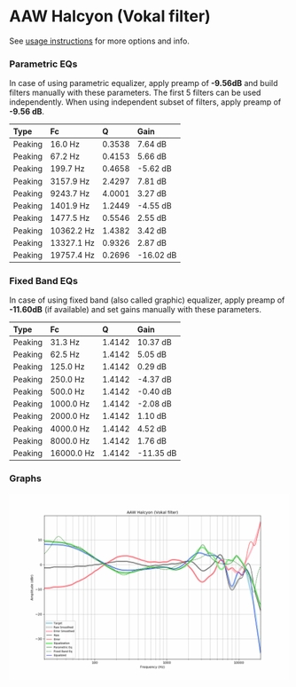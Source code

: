 # AAW Halcyon (Vokal filter)
See [usage instructions](https://github.com/jaakkopasanen/AutoEq#usage) for more options and info.

### Parametric EQs
In case of using parametric equalizer, apply preamp of **-9.56dB** and build filters manually
with these parameters. The first 5 filters can be used independently.
When using independent subset of filters, apply preamp of **-9.56 dB**.

| Type    | Fc         |      Q | Gain      |
|:--------|:-----------|:-------|:----------|
| Peaking | 16.0 Hz    | 0.3538 | 7.64 dB   |
| Peaking | 67.2 Hz    | 0.4153 | 5.66 dB   |
| Peaking | 199.7 Hz   | 0.4658 | -5.62 dB  |
| Peaking | 3157.9 Hz  | 2.4297 | 7.81 dB   |
| Peaking | 9243.7 Hz  | 4.0001 | 3.27 dB   |
| Peaking | 1401.9 Hz  | 1.2449 | -4.55 dB  |
| Peaking | 1477.5 Hz  | 0.5546 | 2.55 dB   |
| Peaking | 10362.2 Hz | 1.4382 | 3.42 dB   |
| Peaking | 13327.1 Hz | 0.9326 | 2.87 dB   |
| Peaking | 19757.4 Hz | 0.2696 | -16.02 dB |

### Fixed Band EQs
In case of using fixed band (also called graphic) equalizer, apply preamp of **-11.60dB**
(if available) and set gains manually with these parameters.

| Type    | Fc         |      Q | Gain      |
|:--------|:-----------|:-------|:----------|
| Peaking | 31.3 Hz    | 1.4142 | 10.37 dB  |
| Peaking | 62.5 Hz    | 1.4142 | 5.05 dB   |
| Peaking | 125.0 Hz   | 1.4142 | 0.29 dB   |
| Peaking | 250.0 Hz   | 1.4142 | -4.37 dB  |
| Peaking | 500.0 Hz   | 1.4142 | -0.40 dB  |
| Peaking | 1000.0 Hz  | 1.4142 | -2.08 dB  |
| Peaking | 2000.0 Hz  | 1.4142 | 1.10 dB   |
| Peaking | 4000.0 Hz  | 1.4142 | 4.52 dB   |
| Peaking | 8000.0 Hz  | 1.4142 | 1.76 dB   |
| Peaking | 16000.0 Hz | 1.4142 | -11.35 dB |

### Graphs
![](./AAW%20Halcyon%20(Vokal%20filter).png)